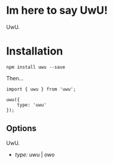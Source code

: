 # Im here to say UwU! 

UwU.

# Installation

`npm install uwu --save`

Then...

```
import { uwu } from 'uwu';

uwu({
    type: 'uwu'
});
```

## Options

UwU.

* *type:* uwu | owo
